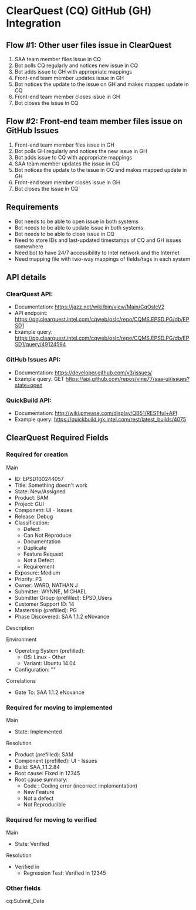 ClearQuest (CQ) GitHub (GH) Integration
===============================================================================


Flow #1: Other user files issue in ClearQuest
-------------------------------------------------------------------------------

1. SAA team member files issue in CQ
2. Bot polls CQ regularly and notices new issue in CQ
3. Bot adds issue to GH with appropriate mappings
4. Front-end team member updates issue in GH
5. Bot notices the update to the issue on GH and makes mapped update in CQ
6. Front-end team member closes issue in GH
7. Bot closes the issue in CQ


Flow #2: Front-end team member files issue on GitHub Issues
-------------------------------------------------------------------------------

1. Front-end team member files issue in GH
2. Bot polls GH regularly and notices the new issue in GH
3. Bot adds issue to CQ with appropriate mappings
4. SAA team member updates the issue in CQ
5. Bot notices the update to the issue in CQ and makes mapped update in GH
6. Front-end team member closes issue in GH
7. Bot closes the issue in CQ


Requirements
-------------------------------------------------------------------------------

* Bot needs to be able to open issue in both systems
* Bot needs to be able to update issue in both systems
* Bot needs to be able to close issue in CQ
* Need to store IDs and last-updated timestamps of CQ and GH issues somewhere
* Need bot to have 24/7 accessibility to Intel network and the Internet
* Need mapping file with two-way mappings of fields/tags in each system


API details
-------------------------------------------------------------------------------

### ClearQuest API:

* Documentation: https://jazz.net/wiki/bin/view/Main/CqOslcV2
* API endpoint: https://pg.clearquest.intel.com/cqweb/oslc/repo/CQMS.EPSD.PG/db/EPSD1
* Example query: https://pg.clearquest.intel.com/cqweb/oslc/repo/CQMS.EPSD.PG/db/EPSD1/query/49124594


### GitHub Issues API:

* Documentation: https://developer.github.com/v3/issues/
* Example query: GET https://api.github.com/repos/vine77/saa-ui/issues?state=open


### QuickBuild API:

* Documentation: http://wiki.pmease.com/display/QB51/RESTful+API
* Example query: https://quickbuild.igk.intel.com/rest/latest_builds/4075


ClearQuest Required Fields
-------------------------------------------------------------------------------

### Required for creation

Main
* ID: EPSD100244057
* Title: Something doesn't work
* State: New/Assigned
* Product: SAM
* Project: GUI
* Component: UI - Issues
* Release: Debug
* Classification:
  * Defect
  * Can Not Reproduce
  * Documentation
  * Duplicate
  * Feature Request
  * Not a Defect
  * Requirement
* Exposure: Medium
* Priority: P3
* Owner: WARD, NATHAN J
* Submitter: WYNNE, MICHAEL
* Submitter Group (prefilled): EPSD_Users
* Customer Support ID: 14
*  Mastership (prefilled): PG
*  Phase Discovered: SAA 1.1.2 eNovance

Description

Environment
* Operating System (prefilled):
  * OS: Linux - Other
  * Variant: Ubuntu 14.04
* Configuration: ""

Correlations
* Gate To: SAA 1.1.2 eNovance


### Required for moving to implemented

Main
* State: Implemented

Resolution
* Product (prefilled): SAM
* Component (prefilled): UI - Issues
* Build: SAA_1.1.2.84
* Root cause: Fixed in 12345
* Root cause summary:
  * Code : Coding error (incorrect implementation)
  * New Feature
  * Not a defect
  * Not Reproducible

### Required for moving to verified

Main
* State: Verified

Resolution
* Verified in
  * Regression Test: Verified in 12345

### Other fields

cq:Submit_Date



